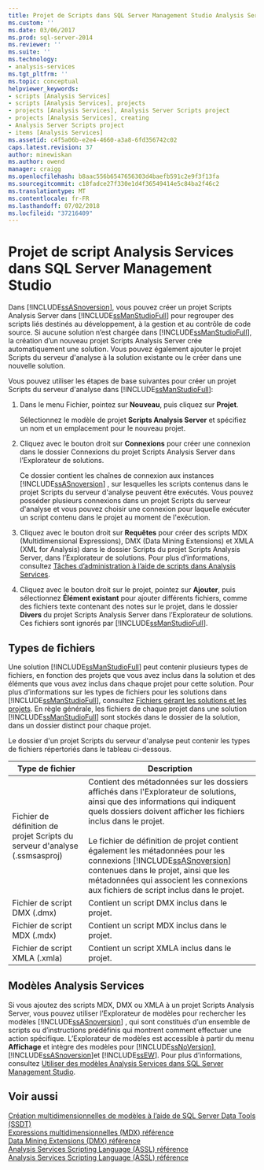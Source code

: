 ```yaml
---
title: Projet de Scripts dans SQL Server Management Studio Analysis Services | Microsoft Docs
ms.custom: ''
ms.date: 03/06/2017
ms.prod: sql-server-2014
ms.reviewer: ''
ms.suite: ''
ms.technology:
- analysis-services
ms.tgt_pltfrm: ''
ms.topic: conceptual
helpviewer_keywords:
- scripts [Analysis Services]
- scripts [Analysis Services], projects
- projects [Analysis Services], Analysis Server Scripts project
- projects [Analysis Services], creating
- Analysis Server Scripts project
- items [Analysis Services]
ms.assetid: c4f5a06b-e2e4-4660-a3a8-6fd356742c02
caps.latest.revision: 37
author: minewiskan
ms.author: owend
manager: craigg
ms.openlocfilehash: b8aac556b6547656303d4baefb591c2e9f3f13fa
ms.sourcegitcommit: c18fadce27f330e1d4f36549414e5c84ba2f46c2
ms.translationtype: MT
ms.contentlocale: fr-FR
ms.lasthandoff: 07/02/2018
ms.locfileid: "37216409"
---
```

# <a name="analysis-services-scripts-project-in-sql-server-management-studio"></a>Projet de script Analysis Services dans SQL Server Management Studio
  Dans [!INCLUDE[ssASnoversion](../../includes/ssasnoversion-md.md)], vous pouvez créer un projet Scripts Analysis Server dans [!INCLUDE[ssManStudioFull](../../includes/ssmanstudiofull-md.md)] pour regrouper des scripts liés destinés au développement, à la gestion et au contrôle de code source. Si aucune solution n’est chargée dans [!INCLUDE[ssManStudioFull](../../includes/ssmanstudiofull-md.md)], la création d’un nouveau projet Scripts Analysis Server crée automatiquement une solution. Vous pouvez également ajouter le projet Scripts du serveur d'analyse à la solution existante ou le créer dans une nouvelle solution.  
  
 Vous pouvez utiliser les étapes de base suivantes pour créer un projet Scripts du serveur d'analyse dans [!INCLUDE[ssManStudioFull](../../includes/ssmanstudiofull-md.md)]:  
  
1.  Dans le menu Fichier, pointez sur **Nouveau**, puis cliquez sur **Projet**.  
  
     Sélectionnez le modèle de projet **Scripts Analysis Server** et spécifiez un nom et un emplacement pour le nouveau projet.  
  
2.  Cliquez avec le bouton droit sur **Connexions** pour créer une connexion dans le dossier Connexions du projet Scripts Analysis Server dans l’Explorateur de solutions.  
  
     Ce dossier contient les chaînes de connexion aux instances [!INCLUDE[ssASnoversion](../../includes/ssasnoversion-md.md)] , sur lesquelles les scripts contenus dans le projet Scripts du serveur d'analyse peuvent être exécutés. Vous pouvez posséder plusieurs connexions dans un projet Scripts du serveur d'analyse et vous pouvez choisir une connexion pour laquelle exécuter un script contenu dans le projet au moment de l'exécution.  
  
3.  Cliquez avec le bouton droit sur **Requêtes** pour créer des scripts MDX (Multidimensional Expressions), DMX (Data Mining Extensions) et XMLA (XML for Analysis) dans le dossier Scripts du projet Scripts Analysis Server, dans l’Explorateur de solutions. Pour plus d’informations, consultez [Tâches d’administration à l’aide de scripts dans Analysis Services](../script-administrative-tasks-in-analysis-services.md).  
  
4.  Cliquez avec le bouton droit sur le projet, pointez sur **Ajouter**, puis sélectionnez **Élément existant** pour ajouter différents fichiers, comme des fichiers texte contenant des notes sur le projet, dans le dossier **Divers** du projet Scripts Analysis Server dans l’Explorateur de solutions. Ces fichiers sont ignorés par [!INCLUDE[ssManStudioFull](../../includes/ssmanstudiofull-md.md)].  
  
## <a name="file-types"></a>Types de fichiers  
 Une solution [!INCLUDE[ssManStudioFull](../../includes/ssmanstudiofull-md.md)] peut contenir plusieurs types de fichiers, en fonction des projets que vous avez inclus dans la solution et des éléments que vous avez inclus dans chaque projet pour cette solution. Pour plus d’informations sur les types de fichiers pour les solutions dans [!INCLUDE[ssManStudioFull](../../includes/ssmanstudiofull-md.md)], consultez [Fichiers gérant les solutions et les projets](../../ssms/solution/files-that-manage-solutions-and-projects.md). En règle générale, les fichiers de chaque projet dans une solution [!INCLUDE[ssManStudioFull](../../includes/ssmanstudiofull-md.md)] sont stockés dans le dossier de la solution, dans un dossier distinct pour chaque projet.  
  
 Le dossier d'un projet Scripts du serveur d'analyse peut contenir les types de fichiers répertoriés dans le tableau ci-dessous.  
  
|Type de fichier|Description|  
|---------------|-----------------|  
|Fichier de définition de projet Scripts du serveur d'analyse (.ssmsasproj)|Contient des métadonnées sur les dossiers affichés dans l'Explorateur de solutions, ainsi que des informations qui indiquent quels dossiers doivent afficher les fichiers inclus dans le projet.<br /><br /> Le fichier de définition de projet contient également les métadonnées pour les connexions [!INCLUDE[ssASnoversion](../../includes/ssasnoversion-md.md)] contenues dans le projet, ainsi que les métadonnées qui associent les connexions aux fichiers de script inclus dans le projet.|  
|Fichier de script DMX (.dmx)|Contient un script DMX inclus dans le projet.|  
|Fichier de script MDX (.mdx)|Contient un script MDX inclus dans le projet.|  
|Fichier de script XMLA (.xmla)|Contient un script XMLA inclus dans le projet.|  
  
## <a name="analysis-services-templates"></a>Modèles Analysis Services  
 Si vous ajoutez des scripts MDX, DMX ou XMLA à un projet Scripts Analysis Server, vous pouvez utiliser l’Explorateur de modèles pour rechercher les modèles [!INCLUDE[ssASnoversion](../../includes/ssasnoversion-md.md)] , qui sont constitués d’un ensemble de scripts ou d’instructions prédéfinis qui montrent comment effectuer une action spécifique. L’Explorateur de modèles est accessible à partir du menu **Affichage** et intègre des modèles pour [!INCLUDE[ssNoVersion](../../includes/ssnoversion-md.md)], [!INCLUDE[ssASnoversion](../../includes/ssasnoversion-md.md)]et [!INCLUDE[ssEW](../../includes/ssew-md.md)]. Pour plus d’informations, consultez [Utiliser des modèles Analysis Services dans SQL Server Management Studio](use-analysis-services-templates-in-sql-server-management-studio.md).  
  
## <a name="see-also"></a>Voir aussi  
 [Création multidimensionnelles de modèles à l’aide de SQL Server Data Tools &#40;SSDT&#41;](../multidimensional-models/creating-multidimensional-models-using-sql-server-data-tools-ssdt.md)   
 [Expressions multidimensionnelles &#40;MDX&#41; référence](/sql/mdx/multidimensional-expressions-mdx-reference)   
 [Data Mining Extensions &#40;DMX&#41; référence](/sql/dmx/data-mining-extensions-dmx-reference)   
 [Analysis Services Scripting Language &#40;ASSL&#41; référence](../scripting/analysis-services-scripting-language-assl-for-xmla.md)   
 [Analysis Services Scripting Language &#40;ASSL&#41; référence](../scripting/analysis-services-scripting-language-assl-for-xmla.md)  
  
  
